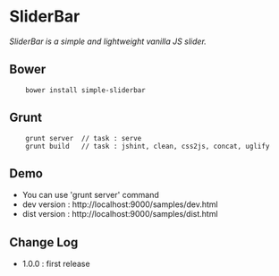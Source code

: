 # SliderBar
*SliderBar is a simple and lightweight vanilla JS slider.*
	
## Bower
```
	bower install simple-sliderbar
```

## Grunt
```
	grunt server  // task : serve
	grunt build   // task : jshint, clean, css2js, concat, uglify
```

## Demo
* You can use 'grunt server' command
* dev version 	: http://localhost:9000/samples/dev.html
* dist version 	: http://localhost:9000/samples/dist.html

## Change Log
* 1.0.0 : first release